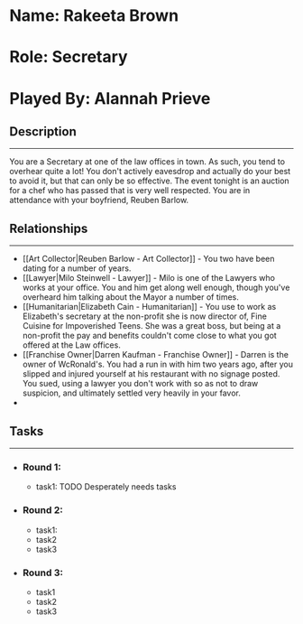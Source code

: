 # Name: Rakeeta Brown
# Role: Secretary
# Played By: Alannah Prieve

## Description
---
You are a Secretary at one of the law offices in town. As such, you tend to overhear quite a lot! You don't actively eavesdrop and actually do your best to avoid it, but that can only be so effective. The event tonight is an auction for a chef who has passed that is very well respected. You are in attendance with your boyfriend, Reuben Barlow.

## Relationships
---
- [[Art Collector|Reuben Barlow - Art Collector]]  - You two have been dating for a number of years.
- [[Lawyer|Milo Steinwell - Lawyer]]  - Milo is one of the Lawyers who works at your office. You and him get along well enough, though you've overheard him talking about the Mayor a number of times.
- [[Humanitarian|Elizabeth Cain - Humanitarian]]  - You use to work as Elizabeth's secretary at the non-profit she is now director of, Fine Cuisine for Impoverished Teens. She was a great boss, but being at a non-profit the pay and benefits couldn't come close to what you got offered at the Law offices.
- [[Franchise Owner|Darren Kaufman - Franchise Owner]] - Darren is the owner of WcRonald's. You had a run in with him two years ago, after you slipped and injured yourself at his restaurant with no signage posted. You sued, using a lawyer you don't work with so as not to draw suspicion, and ultimately settled very heavily in your favor.
- 
## Tasks
___
- ### Round 1: 
	- task1: TODO Desperately needs tasks
- ### Round 2:
	- task1:
	- task2
	- task3
- ### Round 3:
	- task1
	- task2
	- task3